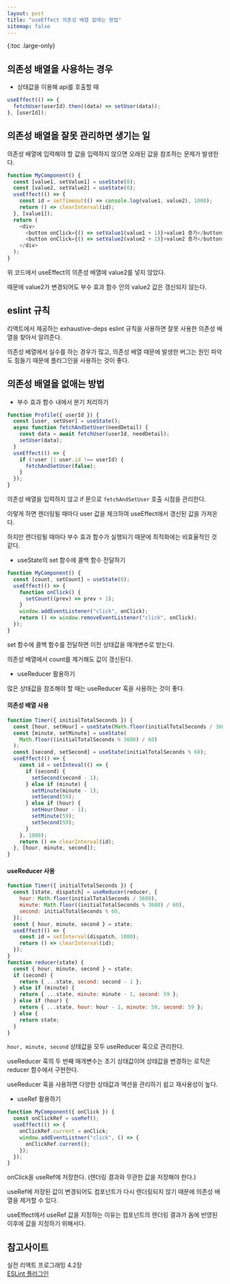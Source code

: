 ```yaml
---
layout: post
title: "useEffect 의존성 배열 없애는 방법"
sitemap: false
---
```


{:toc .large-only}

## 의존성 배열을 사용하는 경우

- 상태값을 이용해 api를 호출할 때

```js
useEffect(() => {
  fetchUser(userId).then((data) => setUser(data));
}, [userId]);
```

## 의존성 배열을 잘못 관리하면 생기는 일

의존성 배열에 입력해야 할 값을 입력하지 않으면 오래된 값을 참조하는 문제가 발생한다.

```js
function MyComponent() {
  const [value1, setValue1] = useState(0);
  const [value2, setValue2] = useState(0);
  useEffect(() => {
    const id = setTimeout(() => console.log(value1, value2), 1000);
    return () => clearInterval(id);
  }, [value1]);
  return (
    <div>
      <button onClick={() => setValue1(value1 + 1)}>value1 증가</button>
      <button onClick={() => setValue2(value2 + 1)}>value2 증가</button>
    </div>
  );
}
```

위 코드에서 useEffect의 의존성 배열에 value2를 넣지 않았다.

때문에 value2가 변경되어도 부수 효과 함수 안의 value2 값은 갱신되지 않는다.

## eslint 규칙

리액트에서 제공하는 exhaustive-deps eslint 규칙을 사용하면 잘못 사용한 의존성 배열을 찾아서 알려준다.

의존성 배열에서 실수를 하는 경우가 많고, 의존성 배열 때문에 발생한 버그는 원인 파악도 힘들기 때문에 플러그인을 사용하는 것이 좋다.

## 의존성 배열을 없애는 방법

- 부수 효과 함수 내에서 분기 처리하기

```js
function Profile({ userId }) {
  const [user, setUser] = useState();
  async function fetchAndSetUser(needDetail) {
    const data = await fetchUser(userId, needDetail);
    setUser(data);
  }
  useEffect(() => {
    if (!user || user.id !== userId) {
      fetchAndSetUser(false);
    }
  });
}
```

의존성 배열을 입력하지 않고 if 문으로 `fetchAndSetUser` 호출 시점을 관리한다.

이렇게 하면 렌더링될 때마다 user 값을 체크하여 useEffect에서 갱신된 값을 가져온다.

하지만 렌더링될 때마다 부수 효과 함수가 실행되기 때문에 최적화에는 비효율적인 것 같다.

- useState의 set 함수에 콜백 함수 전달하기

```js
function MyComponent() {
  const [count, setCount] = useState(0);
  useEffect(() => {
    function onClick() {
      setCount((prev) => prev + 1);
    }
    window.addEventListener("click", onClick);
    return () => window.removeEventListener("click", onClick);
  });
}
```

set 함수에 콜백 함수를 전달하면 이전 상태값을 매개변수로 받는다.

의존성 배열에서 count를 제거해도 값이 갱신된다.

- useReducer 활용하기

많은 상태값을 참조해야 할 때는 useReducer 훅을 사용하는 것이 좋다.

#### 의존성 배열 사용

```js
function Timer({ initialTotalSeconds }) {
  const [hour, setHour] = useState(Math.floor(initialTotalSeconds / 3600));
  const [minute, setMinute] = useState(
    Math.floor((initialTotalSeconds % 3600) / 60)
  );
  const [second, setSecond] = useState(initialTotalSeconds % 60);
  useEffect(() => {
    const id = setInteval(() => {
      if (second) {
        setSecond(second - 1);
      } else if (minute) {
        setMinute(minute - 1);
        setSecond(59);
      } else if (hour) {
        setHour(hour - 1);
        setMinute(59);
        setSecond(59);
      }
    }, 1000);
    return () => clearInterval(id);
  }, [hour, minute, second]);
}
```

#### useReducer 사용

```js
function Timer({ initialTotalSeconds }) {
  const [state, dispatch] = useReducer(reducer, {
    hour: Math.floor(initialTotalSeconds / 3600),
    minute: Math.floor((initialTotalSeconds % 3600) / 60),
    second: initialTotalSeconds % 60,
  });
  const { hour, minute, second } = state;
  useEffect(() => {
    const id = setInterval(dispatch, 1000);
    return () => clearInterval(id);
  });
}
function reducer(state) {
  const { hour, minute, second } = state;
  if (second) {
    return { ...state, second: second - 1 };
  } else if (minute) {
    return { ...state, minute: minute - 1, second: 59 };
  } else if (hour) {
    return { ...state, hour: hour - 1, minute: 59, second: 59 };
  } else {
    return state;
  }
}
```

`hour, minute, second` 상태값을 모두 useReducer 훅으로 관리한다.

useReducer 훅의 두 번째 매개변수는 초기 상태값이며 상태값을 변경하는 로직은 reducer 함수에서 구현한다.

useReducer 훅을 사용하면 다양한 상태값과 액션을 관리하기 쉽고 재사용성이 높다.

- useRef 활용하기

```js
function MyComponent({ onClick }) {
  const onClickRef = useRef();
  useEffect(() => {
    onClickRef.current = onClick;
    window.addEventListner("click", () => {
      onClickRef.current();
    });
  });
}
```

onClick을 useRef에 저장한다. (렌더링 결과와 무관한 값을 저장해야 한다.)

useRef에 저장된 값이 변경되어도 컴포넌트가 다시 렌더링되지 않기 때문에 의존성 배열을 제거할 수 있다.

useEffect에서 useRef 값을 지정하는 이유는 컴포넌트의 렌더링 결과가 돔에 반영된 이후에 값을 지정하기 위해서다.

## 참고사이트

실전 리액트 프로그래밍 4.2장<br/>
[ESLint 플러그인](https://ko.reactjs.org/docs/hooks-rules.html#eslint-plugin)
